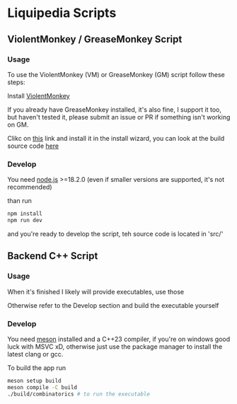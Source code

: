 [comment]: <> "LTeX: language=en"
# Liquipedia Scripts


## ViolentMonkey / GreaseMonkey Script

### Usage

To use the ViolentMonkey (VM) or GreaseMonkey (GM) script follow these steps:

Install 
[ViolentMonkey](https://violentmonkey.github.io/#installation)

If you already have GreaseMonkey installed, it's also fine, I support it too, but haven't tested it, please submit an issue or PR if something isn't working on GM.


Clikc on [this](https://github.com/Totto16/liquipedia/raw/main/liquipedia.user.js) link and install it in the install wizard, you can look at the build source code [here](https://github.com/Totto16/liquipedia/blob/main/liquipedia.user.js)


### Develop

You need [node.js](https://nodejs.org/en) >=18.2.0 (even if smaller versions are supported, it's not recommended)

than run

```bash
npm install
npm run dev
```

and you're ready to develop the script, teh source code is located in 'src/'



## Backend C++ Script

### Usage

When it's finished I likely will provide executables, use those

Otherwise refer to the Develop section and build the executable yourself


### Develop

You need [meson](https://mesonbuild.com/Quick-guide.html#installation-using-python) installed and a C++23 compiler, if you're on windows good luck with MSVC xD, otherwise just use the package manager to install the latest clang or gcc.

To build the app run

```bash
meson setup build
meson compile -C build
./build/combinatorics # to run the executable
```
